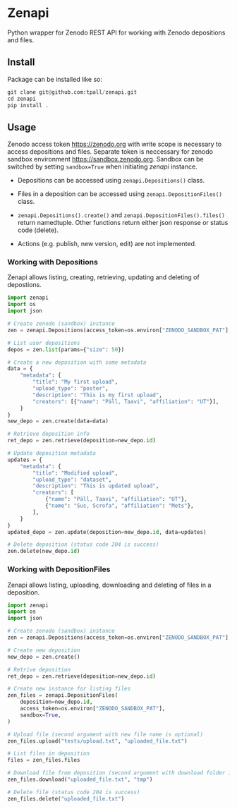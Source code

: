 # Zenapi

Python wrapper for Zenodo REST API for working with Zenodo depositions and files.

## Install

Package can be installed like so:

```python
git clone git@github.com:tpall/zenapi.git
cd zenapi
pip install .
```

## Usage

Zenodo access token <https://zenodo.org> with write scope is necessary to access depositions and files. 
Separate token is neccessary for zenodo sandbox environment <https://sandbox.zenodo.org>. 
Sandbox can be switched by setting `sandbox=True` when initiating *zenapi* instance.

- Depositions can be accessed using `zenapi.Depositions()` class. 

- Files in a deposition can be accessed using `zenapi.DepositionFiles()` class.

- `zenapi.Depositions().create()` and `zenapi.DepositionFiles().files()` return namedtuple.
Other functions return either json response or status code (delete).

- Actions (e.g. publish, new version, edit) are not implemented.

### Working with Depositions

Zenapi allows listing, creating, retrieving, updating and deleting of depostions.

```python
import zenapi
import os
import json

# Create zenodo (sandbox) instance
zen = zenapi.Depositions(access_token=os.environ["ZENODO_SANDBOX_PAT"], sandbox=True)

# List user depositions
depos = zen.list(params={"size": 50})

# Create a new deposition with some metadata
data = {
    "metadata": {
        "title": "My first upload",
        "upload_type": "poster",
        "description": "This is my first upload",
        "creators": [{"name": "Päll, Taavi", "affiliation": "UT"}],
    }
}
new_depo = zen.create(data=data)

# Retrieve deposition info
ret_depo = zen.retrieve(deposition=new_depo.id)

# Update deposition metadata
updates = {
    "metadata": {
        "title": "Modified upload",
        "upload_type": "dataset",
        "description": "This is updated upload",
        "creators": [
            {"name": "Päll, Taavi", "affiliation": "UT"},
            {"name": "Sus, Scrofa", "affiliation": "Mets"},
        ],
    }
}
updated_depo = zen.update(deposition=new_depo.id, data=updates)

# Delete deposition (status code 204 is success)
zen.delete(new_depo.id)
```

### Working with DepositionFiles

Zenapi allows listing, uploading, downloading and deleting of files in a deposition.

```python
import zenapi
import os
import json

# Create zenodo (sandbox) instance
zen = zenapi.Depositions(access_token=os.environ["ZENODO_SANDBOX_PAT"], sandbox=True)

# Create new deposition
new_depo = zen.create()

# Retrive deposition
ret_depo = zen.retrieve(deposition=new_depo.id)

# Create new instance for listing files
zen_files = zenapi.DepositionFiles(
    deposition=new_depo.id,
    access_token=os.environ["ZENODO_SANDBOX_PAT"],
    sandbox=True,
)

# Upload file (second argument with new file name is optional)
zen_files.upload("tests/upload.txt", "uploaded_file.txt")

# List files in deposition
files = zen_files.files

# Download file from deposition (second argument with download folder is optional)
zen_files.download("uploaded_file.txt", "tmp")

# Delete file (status code 204 is success)
zen_files.delete("uploaded_file.txt")
```
